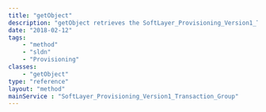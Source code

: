 ```yaml
---
title: "getObject"
description: "getObject retrieves the SoftLayer_Provisioning_Version1_Transaction_Group object whose ID number corresponds to the ID number of the init parameter passed to the SoftLayer_Provisioning_Version1_Transaction_Group service. "
date: "2018-02-12"
tags:
    - "method"
    - "sldn"
    - "Provisioning"
classes:
    - "getObject"
type: "reference"
layout: "method"
mainService : "SoftLayer_Provisioning_Version1_Transaction_Group"
---
```


